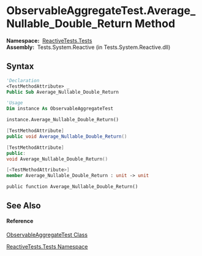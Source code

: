 # ObservableAggregateTest.Average\_Nullable\_Double\_Return Method

**Namespace:**  [ReactiveTests.Tests](ReactiveTests.Tests\ReactiveTests.Tests.md)  
**Assembly:**  Tests.System.Reactive (in Tests.System.Reactive.dll)

## Syntax

```vb
'Declaration
<TestMethodAttribute> _
Public Sub Average_Nullable_Double_Return
```

```vb
'Usage
Dim instance As ObservableAggregateTest

instance.Average_Nullable_Double_Return()
```

```csharp
[TestMethodAttribute]
public void Average_Nullable_Double_Return()
```

```c++
[TestMethodAttribute]
public:
void Average_Nullable_Double_Return()
```

```fsharp
[<TestMethodAttribute>]
member Average_Nullable_Double_Return : unit -> unit 
```

```jscript
public function Average_Nullable_Double_Return()
```

## See Also

#### Reference

[ObservableAggregateTest Class](ObservableAggregateTest\ObservableAggregateTest.md)

[ReactiveTests.Tests Namespace](ReactiveTests.Tests\ReactiveTests.Tests.md)




